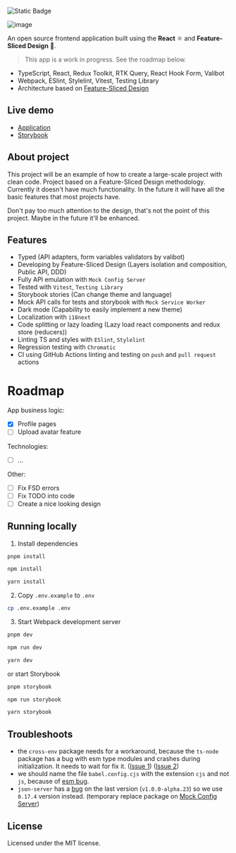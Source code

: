 ![Static Badge](https://img.shields.io/badge/designed%20by%20Feature--Sliced%20Design-3193FF?style=flat-square&link=https%3A%2F%2Ffeature-sliced.design%2F)

![image](https://github.com/stasguma/frontend-react-adv/assets/15160733/1cc9ac46-dd36-4f41-a382-b564acd0267e)

An open source frontend application built using the **React** ⚛️ and **Feature-Sliced Design** 🍰.

> This app is a work in progress. See the roadmap below.

- TypeScript, React, Redux Toolkit, RTK Query, React Hook Form, Valibot
- Webpack, ESlint, Stylelint, Vitest, Testing Library
- Architecture based on [Feature-Sliced Design](https://feature-sliced.design/)

## Live demo

- [Application](https://frontend-react-adv.onrender.com/)
- [Storybook](https://main--65c1748bed8d59893ba6a94f.chromatic.com/)

## About project

This project will be an example of how to create a large-scale project with clean code. Project based on a Feature-Sliced Design methodology. Currently it doesn't have much functionality. In the future it will have all the basic features that most projects have.

Don't pay too much attention to the design, that's not the point of this project. Maybe in the future it'll be enhanced.

## Features

- Typed (API adapters, form variables validators by valibot)
- Developing by Feature-Sliced Design (Layers isolation and composition, Public API, DDD)
- Fully API emulation with `Mock Config Server`
- Tested with `Vitest`, `Testing Library`
- Storybook stories (Can change theme and language)
- Mock API calls for tests and storybook with `Mock Service Worker`
- Dark mode (Capability to easily implement a new theme)
- Localization with `i18next`
- Code splitting or lazy loading (Lazy load react components and redux store (reducers))
- Linting TS and styles with `ESlint`, `Stylelint`
- Regression testing with `Chromatic`
- CI using GitHub Actions linting and testing on `push` and `pull request` actions

# Roadmap

App business logic:

- [x] Profile pages
- [ ] Upload avatar feature 

Technologies:

- [ ] ...

Other:

- [ ] Fix FSD errors
- [ ] Fix TODO into code
- [ ] Create a nice looking design

## Running locally

1. Install dependencies

```bash
pnpm install
```
```bash
npm install
```
```bash
yarn install
```

2. Copy `.env.example` to `.env`

```bash
cp .env.example .env
```

3. Start Webpack development server

```bash
pnpm dev
```
```bash
npm run dev
```
```bash
yarn dev
```

or start Storybook

```bash
pnpm storybook
```
```bash
npm run storybook
```
```bash
yarn storybook
```

## Troubleshoots

- the `cross-env` package needs for a workaround, because the `ts-node` package has a bug with esm type modules and crashes during initialization. It needs to wait for fix it. ([Issue 1](https://github.com/TypeStrong/ts-node/issues/1997#issuecomment-1915868832)) ([Issue 2](https://github.com/webpack/webpack-cli/issues/2458#issuecomment-1915865909))
- we should name the file `babel.config.cjs` with the extension `cjs` and not `js`, because of [esm bug](https://stackoverflow.com/questions/61146112/error-while-loading-config-you-appear-to-be-using-a-native-ecmascript-module-c).
- `json-server` has a [bug](https://github.com/typicode/json-server/issues/1500) on the last version (`v1.0.0-alpha.23`) so we use `0.17.4` version instead. (temporary replace package on [Mock Config Server](https://github.com/siberiacancode/mock-config-server/))

## License

Licensed under the MIT license.